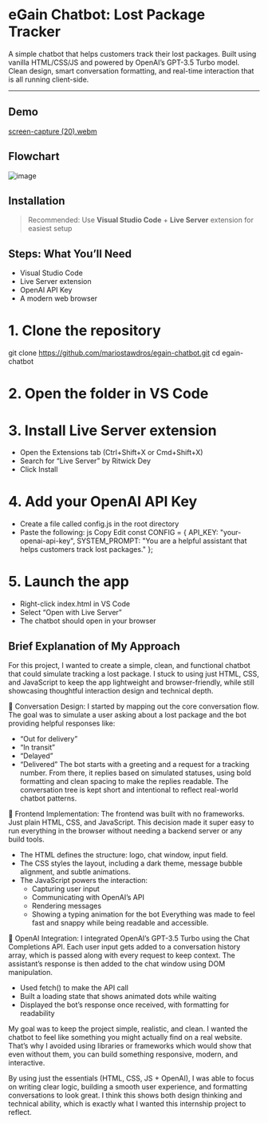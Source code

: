 # eGain Chatbot: Lost Package Tracker
A simple chatbot that helps customers track their lost packages. Built using vanilla HTML/CSS/JS and powered by OpenAI’s GPT-3.5 Turbo model. Clean design, smart conversation formatting, and real-time interaction that is all running client-side.

---

## Demo
[screen-capture (20).webm](https://github.com/user-attachments/assets/371e6d1f-0075-4b14-9ea5-e47715accafb)

## Flowchart
![image](https://github.com/user-attachments/assets/35e9f633-ffea-4b1d-8754-bf68c5af2fbc)

## Installation

> Recommended: Use **Visual Studio Code** + **Live Server** extension for easiest setup

## Steps: What You’ll Need
- Visual Studio Code
- Live Server extension
- OpenAI API Key
- A modern web browser

# 1. Clone the repository
git clone https://github.com/mariostawdros/egain-chatbot.git
cd egain-chatbot

# 2. Open the folder in VS Code

# 3. Install Live Server extension
 - Open the Extensions tab (Ctrl+Shift+X or Cmd+Shift+X)
 - Search for “Live Server” by Ritwick Dey
 - Click Install

 # 4. Add your OpenAI API Key
 - Create a file called config.js in the root directory
 - Paste the following:
  js
  Copy
  Edit
  const CONFIG = {
  API_KEY: "your-openai-api-key",
  SYSTEM_PROMPT: "You are a helpful assistant that helps customers track lost packages."
  };

# 5. Launch the app
- Right-click index.html in VS Code
- Select “Open with Live Server”
- The chatbot should open in your browser

## Brief Explanation of My Approach
For this project, I wanted to create a simple, clean, and functional chatbot that could simulate tracking a lost package. I stuck to using just HTML, CSS, and JavaScript to keep the app lightweight and browser-friendly, while still showcasing thoughtful interaction design and technical depth.

🔹 Conversation Design: 
I started by mapping out the core conversation flow. The goal was to simulate a user asking about a lost package and the bot providing helpful responses like:
 - “Out for delivery”
 - “In transit”
 - “Delayed”
 - “Delivered”
The bot starts with a greeting and a request for a tracking number. From there, it replies based on simulated statuses, using bold formatting and clean spacing to make the replies readable. The conversation tree is kept short and intentional to reflect real-world chatbot patterns.

🔹 Frontend Implementation: 
The frontend was built with no frameworks. Just plain HTML, CSS, and JavaScript. This decision made it super easy to run everything in the browser without needing a backend server or any build tools.
- The HTML defines the structure: logo, chat window, input field.
- The CSS styles the layout, including a dark theme, message bubble alignment, and subtle animations.
- The JavaScript powers the interaction:
    * Capturing user input
    * Communicating with OpenAI’s API
    * Rendering messages
    * Showing a typing animation for the bot
Everything was made to feel fast and snappy while being readable and accessible.

🔹 OpenAI Integration: 
I integrated OpenAI’s GPT-3.5 Turbo using the Chat Completions API. Each user input gets added to a conversation history array, which is passed along with every request to keep context. The assistant’s response is then added to the chat window using DOM manipulation.
 - Used fetch() to make the API call
 - Built a loading state that shows animated dots while waiting
 - Displayed the bot’s response once received, with formatting for readability

My goal was to keep the project simple, realistic, and clean. I wanted the chatbot to feel like something you might actually find on a real website. That’s why I avoided using libraries or frameworks which would show that even without them, you can build something responsive, modern, and interactive.

By using just the essentials (HTML, CSS, JS + OpenAI), I was able to focus on writing clear logic, building a smooth user experience, and formatting conversations to look great. I think this shows both design thinking and technical ability, which is exactly what I wanted this internship project to reflect.
